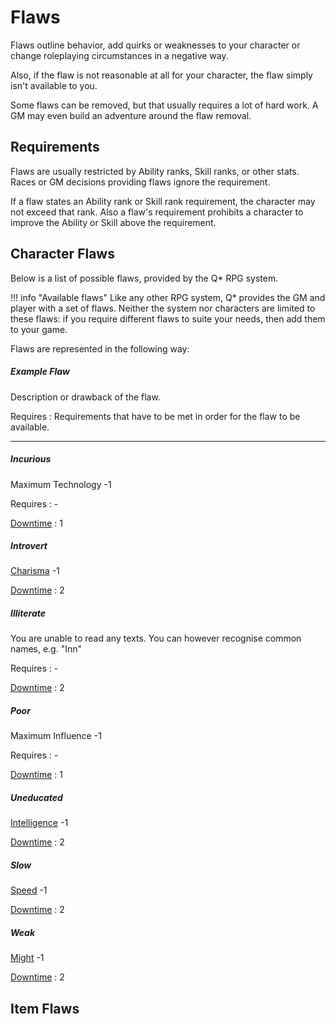# Flaws

Flaws outline behavior, add quirks or weaknesses to your character or change
roleplaying circumstances in a negative way.

<!-- TODO add flaw additional requirements text -->

Also, if the flaw is not reasonable at all for your character, the flaw simply
isn't available to you.

Some flaws can be removed, but that usually requires a lot of hard work. A GM
may even build an adventure around the flaw removal.

## Requirements

Flaws are usually restricted by Ability ranks, Skill ranks, or other stats.
Races or GM decisions providing flaws ignore the requirement.

If a flaw states an Ability rank or Skill rank requirement, the character may not
exceed that rank. Also a flaw's requirement prohibits a character to improve the
Ability or Skill above the requirement.

## Character Flaws

<div class="col-layout-start"></div>

Below is a list of possible flaws, provided by the Q* RPG system.

!!! info "Available flaws"
    Like any other  RPG system, Q* provides the GM and player with a set of
    flaws. Neither the system nor characters are limited to these flaws: if
    you require different flaws to suite your needs, then add them to your
    game.

<div class="col-layout-end"></div>
<div class="col-layout-start qs-list"></div>

Flaws are represented in the following way:

##### Example Flaw

Description or drawback of the flaw.

Requires
:   Requirements that have to be met in order for the flaw to be available.

<div class="col-layout-end clearfix"></div>

---

<div class="col-layout-start qs-list"></div>

<!-- A-N -->

##### Incurious

Maximum Technology -1

Requires
:   -

[Downtime](/character#downtime-dt)
:   1

##### Introvert

[Charisma](/character/#charisma-ch)  -1

[Downtime](/character#downtime-dt)
:   2

##### Illiterate

You are unable to read any texts. You can however recognise common names, e.g.
"Inn"

Requires
:   -

[Downtime](/character#downtime-dt)
:   2

<div class="col-layout-end"></div>
<div class="col-layout-start qs-list"></div>

<!-- O-Z -->

##### Poor

Maximum Influence -1

Requires
:   -

[Downtime](/character#downtime-dt)
:   1

##### Uneducated

[Intelligence](/character/#intelligence-in) -1

[Downtime](/character#downtime-dt)
:   2

##### Slow

[Speed](/character/#speed-sp) -1

[Downtime](/character#downtime-dt)
:   2

##### Weak

[Might](/character/#might-mi) -1

[Downtime](/character#downtime-dt)
:   2

<div class="col-layout-end clearfix"></div>

## Item Flaws
